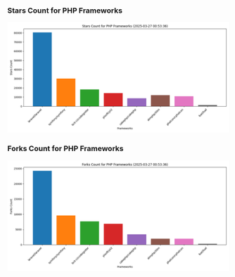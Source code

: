 ### Stars Count for PHP Frameworks

![Stars Chart](./archive/charts/20250327005336_stars_count.png)

### Forks Count for PHP Frameworks

![Forks Chart](./archive/charts/20250327005336_forks_count.png)

